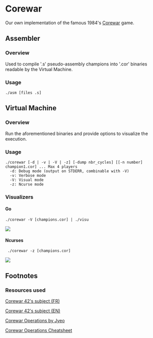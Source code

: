 # Corewar
Our own implementation of the famous 1984's [Corewar](https://en.wikipedia.org/wiki/Core_War) game.

## Assembler
### Overview
Used to compile '.s' pseudo-assembly champions into '.cor' binaries readable by the Virtual Machine.

### Usage
```
./asm [files .s]
```
## Virtual Machine
### Overview
Run the aforementioned binaries and provide options to visualize the execution.

### Usage
```
./corewar [-d | -v | -V | -z] [-dump nbr_cycles] [[-n number] champion1.cor] ... Max 4 players
  -d: Debug mode (output on STDERR, combinable with -V)
  -v: Verbose mode
  -V: Visual mode
  -z: Ncurse mode
```
### Visualizers
#### Go
```./corewar -V [champions.cor] | ./visu ```
  
<img src="./resources/images/corewar_go.gif"/>


#### Ncurses
``` ./corewar -z [champions.cor]```
  
<img src="./resources/images/corewar_ncurse.gif"/>


## Footnotes
### Resources used
[Corewar 42's subject (FR)](resources/docs/corewar.fr.pdf)
  
[Corewar 42's subject (EN)](resources/docs/corewar.en.pdf)
  
[Corewar Operations by Jyeo](https://github.com/rizkyario/corewar/blob/master/resources/corewar_operations_by_jyeo.pdf)
  
[Corewar Operations Cheatsheet](resources/docs/Corewar_Cheat_Sheet.pdf)
  
